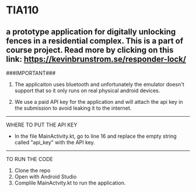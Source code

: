# TIA110
a prototype application for digitally unlocking fences in a residential complex. This is a part of course project. Read more by clicking on this link: https://kevinbrunstrom.se/responder-lock/
---------------------------------------------------------------------------------------------------------------------------------------  
###IMPORTANT###
1. The applicaiton uses bluetooth and unfortunately the emulator doesn't support that so it only runs on real physical android devices.

2. We use a paid API key for the application and will attach the api key in the submission to avoid leaking it to the internet.
  
---------------------------------------------------------------------------------------------------------------------------------------  
WHERE TO PUT THE API KEY
- In the file MainActivity.kt, go to line 16 and replace the empty string called "api_key" with the API key.

---------------------------------------------------------------------------------------------------------------------------------------  
TO RUN THE CODE
1. Clone the repo
2. Open with Android Studio
3. Complile MainActvity.kt to run the application.
